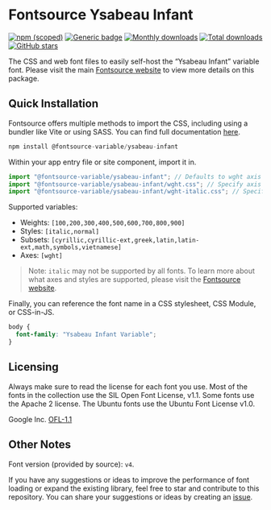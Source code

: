 # Fontsource Ysabeau Infant

[![npm (scoped)](https://img.shields.io/npm/v/@fontsource-variable/ysabeau-infant?color=brightgreen)](https://www.npmjs.com/package/@fontsource-variable/ysabeau-infant) [![Generic badge](https://img.shields.io/badge/fontsource-passing-brightgreen)](https://github.com/fontsource/fontsource) [![Monthly downloads](https://badgen.net/npm/dm/@fontsource-variable/ysabeau-infant)](https://github.com/fontsource/fontsource) [![Total downloads](https://badgen.net/npm/dt/@fontsource-variable/ysabeau-infant)](https://github.com/fontsource/fontsource) [![GitHub stars](https://img.shields.io/github/stars/fontsource/fontsource.svg?style=social&label=Star)](https://github.com/fontsource/fontsource/stargazers)

The CSS and web font files to easily self-host the “Ysabeau Infant” variable font. Please visit the main [Fontsource website](https://fontsource.org/fonts/ysabeau-infant) to view more details on this package.

## Quick Installation

Fontsource offers multiple methods to import the CSS, including using a bundler like Vite or using SASS. You can find full documentation [here](https://fontsource.org/docs/getting-started/introduction).

```javascript
npm install @fontsource-variable/ysabeau-infant
```

Within your app entry file or site component, import it in.

```javascript
import "@fontsource-variable/ysabeau-infant"; // Defaults to wght axis
import "@fontsource-variable/ysabeau-infant/wght.css"; // Specify axis
import "@fontsource-variable/ysabeau-infant/wght-italic.css"; // Specify axis and style
```

Supported variables:
- Weights: `[100,200,300,400,500,600,700,800,900]`
- Styles: `[italic,normal]`
- Subsets: `[cyrillic,cyrillic-ext,greek,latin,latin-ext,math,symbols,vietnamese]`
- Axes: `[wght]`

> Note: `italic` may not be supported by all fonts. To learn more about what axes and styles are supported, please visit the [Fontsource website](https://fontsource.org/fonts/ysabeau-infant).

Finally, you can reference the font name in a CSS stylesheet, CSS Module, or CSS-in-JS.

```css
body {
  font-family: "Ysabeau Infant Variable";
}
```

## Licensing
Always make sure to read the license for each font you use. Most of the fonts in the collection use the SIL Open Font License, v1.1. Some fonts use the Apache 2 license. The Ubuntu fonts use the Ubuntu Font License v1.0.

Google Inc.
[OFL-1.1](http://scripts.sil.org/OFL)

## Other Notes
Font version (provided by source): `v4`.

If you have any suggestions or ideas to improve the performance of font loading or expand the existing library, feel free to star and contribute to this repository. You can share your suggestions or ideas by creating an [issue](https://github.com/fontsource/fontsource/issues).